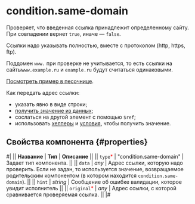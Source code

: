# condition.same-domain

Проверяет, что введенная ссылка принадлежит определенному сайту. При совпадении вернет `true`, иначе — `false`.

Ссылки надо указывать полностью, вместе с протоколом (http, https, ftp).

Поддомен `www.` при проверке не учитывается, то есть ссылки на сайты`www.example.ru` и `example.ru` будут считаться одинаковыми.

[Посмотреть пример в песочнице](https://clck.ru/UHYTp).

Как передать адрес ссылки:

- указать явно в виде строки;
- [получить значение из данных](../operations/work-with-data.md);
- сослаться на другой элемент с помощью `$ref`;
- использовать [хелперы](helpers.md) и [условия](conditions.md), чтобы получить значение.

## Свойства компонента {#properties}

#|
|| **Название** | **Тип** | **Описание** ||
|| `type`<span style="color: red">\*</span> | "condition.same-domain" | Задает тип компонента. ||
|| `data` | _any_ | Адрес ссылки, которую надо проверить. Если не задан, то используется значение, возвращаемое родительским компонентом (в котором находится `condition.same-domain`). ||
|| `hint` | _string_ | Сообщение об ошибке валидации, которое увидит исполнитель ||
|| `original`<span style="color: red">\*</span> | _any_ | Адрес ссылки, с которой сравнивается проверяемая ссылка. ||
|#
